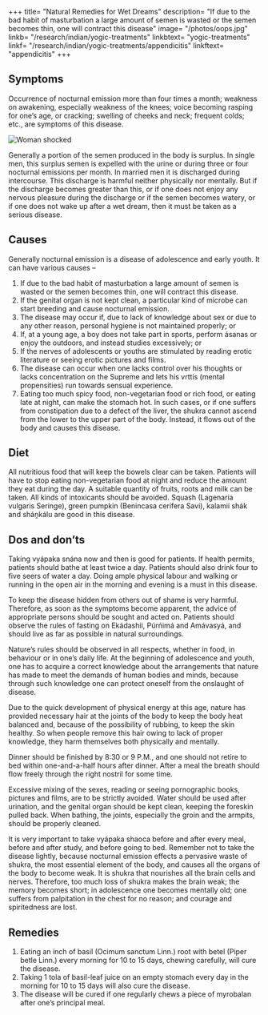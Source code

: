 +++
title= "Natural Remedies for Wet Dreams"
description= "If due to the bad habit of masturbation a large amount of semen is wasted or the semen becomes thin, one will contract this disease"
image= "/photos/oops.jpg"
linkb= "/research/indian/yogic-treatments"
linkbtext= "yogic-treatments"
linkf= "/research/indian/yogic-treatments/appendicitis"
linkftext= "appendicitis"
+++

## Symptoms

Occurrence of nocturnal emission more than four times a month; weakness on awakening, especially weakness of the knees; voice becoming rasping for one’s age, or cracking; swelling of cheeks and neck; frequent colds; etc., are symptoms of this disease.

![Woman shocked](/photos/oops.jpg)

Generally a portion of the semen produced in the body is surplus. In single men, this surplus semen is expelled with the urine or during three or four nocturnal emissions per month. In married men it is discharged during intercourse. This discharge is harmful neither physically nor mentally. But if the discharge becomes greater than this, or if one does not enjoy any nervous pleasure during the discharge or if the semen becomes watery, or if one does not wake up after a wet dream, then it must be taken as a serious disease.

## Causes

Generally nocturnal emission is a disease of adolescence and early youth. It can have various causes –

1. If due to the bad habit of masturbation a large amount of semen is wasted or the semen becomes thin, one will contract this disease.
2. If the genital organ is not kept clean, a particular kind of microbe can start breeding and cause nocturnal emission.
3. The disease may occur if, due to lack of knowledge about sex or due to any other reason, personal hygiene is not maintained properly; or
4. If, at a young age, a boy does not take part in sports, perform ásanas or enjoy the outdoors, and instead studies excessively; or
5. If the nerves of adolescents or youths are stimulated by reading erotic literature or seeing erotic pictures and films.
6. The disease can occur when one lacks control over his thoughts or lacks concentration on the Supreme and lets his vrttis (mental propensities) run towards sensual experience.
7. Eating too much spicy food, non-vegetarian food or rich food, or eating late at night, can make the stomach hot. In such cases, or if one suffers from constipation due to a defect of the liver, the shukra cannot ascend from the lower to the upper part of the body. Instead, it flows out of the body and causes this disease.

<!-- Treatment:
Morning – Utkśepa Mudrá, Mayurásana, Sarváuṋgásana, Matsyamudrá, Naokásana, Pashcimottánásana, Ámbhasii Mudrá and Ámbhasii Práńáyáma.
Evening – Matsyendrásana, Agnisára Mudrá, Ud́d́ayana Mudrá, Bandhatraya Yoga Mudrá, Gomukhásana, and Vajrásana. -->

## Diet

All nutritious food that will keep the bowels clear can be taken.
Patients will have to stop eating non-vegetarian food at night and reduce the amount they eat during the day. A suitable quantity of fruits, roots and milk can be taken. All kinds of intoxicants should be avoided. Squash (Lagenaria vulgaris Seringe), green pumpkin (Benincasa cerifera Savi), kalamii shák and sháṋkálu are good in this disease.


## Dos and don’ts

Taking vyápaka snána now and then is good for patients. If health permits, patients should bathe at least twice a day. Patients should also drink four to five seers of water a day. Doing ample physical labour and walking or running in the open air in the morning and evening is a must in this disease.

To keep the disease hidden from others out of shame is very harmful. Therefore, as soon as the symptoms become apparent, the advice of appropriate persons should be sought and acted on.
Patients should observe the rules of fasting on Ekádashii, Púrńimá and Amávasyá, and should live as far as possible in natural surroundings.

Nature’s rules should be observed in all respects, whether in food, in behaviour or in one’s daily life. At the beginning of adolescence and youth, one has to acquire a correct knowledge about the arrangements that nature has made to meet the demands of human bodies and minds, because through such knowledge one can protect oneself from the onslaught of disease.

Due to the quick development of physical energy at this age, nature has provided necessary hair at the joints of the body to keep the body heat balanced and, because of the possibility of rubbing, to keep the skin healthy. So when people remove this hair owing to lack of proper knowledge, they harm themselves both physically and mentally.

Dinner should be finished by 8:30 or 9 P.M., and one should not retire to bed within one-and-a-half hours after dinner. After a meal the breath should flow freely through the right nostril for some time.

Excessive mixing of the sexes, reading or seeing pornographic books, pictures and films, are to be strictly avoided. Water should be used after urination, and the genital organ should be kept clean, keeping the foreskin pulled back. When bathing, the joints, especially the groin and the armpits, should be properly cleaned. 

It is very important to take vyápaka shaoca before and after every meal, before and after study, and before going to bed. Remember not to take the disease lightly, because nocturnal emission effects a pervasive waste of shukra, the most essential element of the body, and causes all the organs of the body to become weak. It is shukra that nourishes all the brain cells and nerves. Therefore, too much loss of shukra makes the brain weak; the memory becomes short; in adolescence one becomes mentally old; one suffers from palpitation in the chest for no reason; and courage and spiritedness are lost.

## Remedies

1. Eating an inch of basil (Ocimum sanctum Linn.) root with betel (Piper betle Linn.) every morning for 10 to 15 days, chewing carefully, will cure the disease.
2. Taking 1 tola of basil-leaf juice on an empty stomach every day in the morning for 10 to 15 days will also cure the disease.
3. The disease will be cured if one regularly chews a piece of myrobalan after one’s principal meal.
